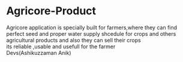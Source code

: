 # Agricore-Product
Agricore application is specially built for farmers,where they can find perfect seed and proper water supply shcedule for crops and others agricultural products and also they can sell their crops 
<br>
its reliable ,usable and usefull for the farmer 
<br>
Devs(Ashikuzzaman Anik)
